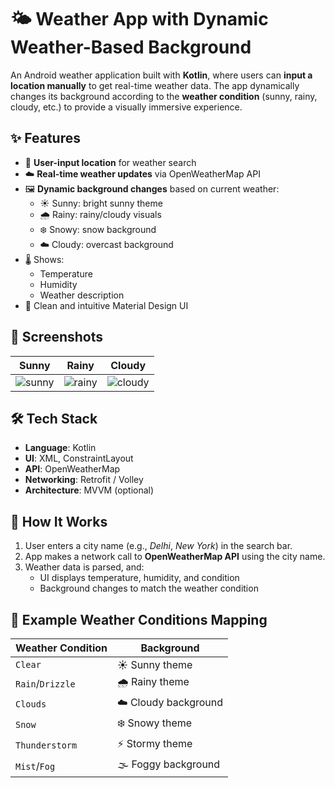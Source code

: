 # 🌤️ Weather App with Dynamic Weather-Based Background

An Android weather application built with **Kotlin**, where users can **input a location manually** to get real-time weather data. The app dynamically changes its background according to the **weather condition** (sunny, rainy, cloudy, etc.) to provide a visually immersive experience.

## ✨ Features

- 📝 **User-input location** for weather search
- ☁️ **Real-time weather updates** via OpenWeatherMap API
- 🖼️ **Dynamic background changes** based on current weather:
  - ☀️ Sunny: bright sunny theme
  - 🌧️ Rainy: rainy/cloudy visuals
  - ❄️ Snowy: snow background
  - ☁️ Cloudy: overcast background
- 🌡️ Shows:
  - Temperature
  - Humidity
  - Weather description
- 📱 Clean and intuitive Material Design UI

## 📸 Screenshots

| Sunny | Rainy | Cloudy |
|-------|-------|--------|
| ![sunny](assets/sunny.png) | ![rainy](assets/rainy.png) | ![cloudy](assets/cloudy.png) |

## 🛠️ Tech Stack

- **Language**: Kotlin
- **UI**: XML, ConstraintLayout
- **API**: OpenWeatherMap
- **Networking**: Retrofit / Volley
- **Architecture**: MVVM (optional)

## 🧠 How It Works

1. User enters a city name (e.g., *Delhi*, *New York*) in the search bar.
2. App makes a network call to **OpenWeatherMap API** using the city name.
3. Weather data is parsed, and:
   - UI displays temperature, humidity, and condition
   - Background changes to match the weather condition

## 🧾 Example Weather Conditions Mapping

| Weather Condition | Background |
|-------------------|------------|
| `Clear`           | ☀️ Sunny theme |
| `Rain`/`Drizzle`  | 🌧️ Rainy theme |
| `Clouds`          | ☁️ Cloudy background |
| `Snow`            | ❄️ Snowy theme |
| `Thunderstorm`    | ⚡ Stormy theme |
| `Mist`/`Fog`      | 🌫️ Foggy background |
